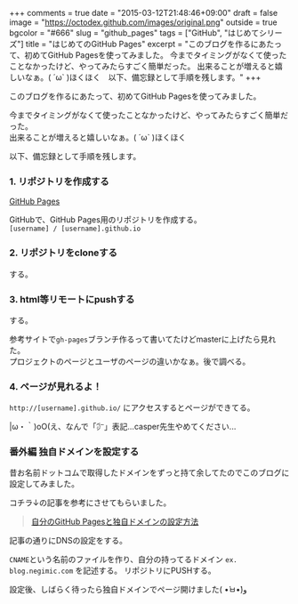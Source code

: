 +++
comments = true
date = "2015-03-12T21:48:46+09:00"
draft = false
image = "https://octodex.github.com/images/original.png"
outside = true
bgcolor = "#666"
slug = "github_pages"
tags = ["GitHub", "はじめてシリーズ"]
title = "はじめてのGitHub Pages"
excerpt = "このブログを作るにあたって、初めてGitHub Pagesを使ってみました。 今までタイミングがなくて使ったことなかったけど、やってみたらすごく簡単だった。 出来ることが増えると嬉しいなぁ。( ´ω` )ほくほく　以下、備忘録として手順を残します。"
+++

このブログを作るにあたって、初めてGitHub Pagesを使ってみました。

今までタイミングがなくて使ったことなかったけど、やってみたらすごく簡単だった。  
出来ることが増えると嬉しいなぁ。( ´ω` )ほくほく

以下、備忘録として手順を残します。

### 1. リポジトリを作成する

[GitHub Pages](https://pages.github.com/)  

GitHubで、GitHub Pages用のリポジトリを作成する。  
`[username] / [username].github.io`


### 2. リポジトリをcloneする

する。  


### 3. html等リモートにpushする

する。

参考サイトで`gh-pages`ブランチ作るって書いてたけどmasterに上げたら見れた。  
プロジェクトのページとユーザのページの違いかなぁ。後で調べる。

### 4. ページが見れるよ！

`http://[username].github.io/` にアクセスするとページができてる。

|ω・｀)oO(え、なんで「㌻」表記...casper先生やめてください...

### 番外編 独自ドメインを設定する

昔お名前ドットコムで取得したドメインをずっと持て余してたのでこのブログに設定してみました。

コチラ↓の記事を参考にさせてもらいました。

> [自分のGitHub Pagesと独自ドメインの設定方法](http://qiita.com/mofumofu3n/items/b859fb3c5d924cfcca15)

記事の通りにDNSの設定をする。

`CNAME`という名前のファイルを作り、自分の持ってるドメイン `ex. blog.negimic.com` を記述する。
リポジトリにPUSHする。

設定後、しばらく待ったら独自ドメインでページ開けました( •́ㅂ•̀)و

<!-- ### 番外編その2 プロジェクトのウェブページを試しに作ってみる

あとでやる

-->
